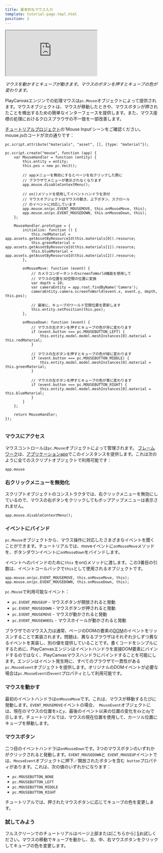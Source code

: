 ```yaml
---
title: 基本的なマウス入力
template: tutorial-page.tmpl.html
position: 2
---
```


<iframe src="http://apps.playcanvas.com/playcanvas/tutorials/input_mouse?overlay=false"></iframe>

*マウスを動かすとキューブが動きます。マウスのボタンを押すとキューブの色が変わります。*

PlayCanvasエンジンでの処理マウスは`pc.Mouse`オブジェクトによって提供されます。マウスオブジェクトは、マウスが移動したときや、マウスボタンが押されたことを検出するための簡単なインターフェースを提供します。また、マウス座標の処理におけるクロスブラウザの不一致を一部改善します。

[チュートリアルプロジェクト][1]の'Mouse Input'シーンをご確認ください。mouse.jsのコードが次の通りです：

~~~javascript~~~
pc.script.attribute("materials", "asset", [], {type: "material"});

pc.script.create("mouse", function (app) {
    var MouseHandler = function (entity) {
        this.entity = entity;
        this.pos = new pc.Vec3();

        // appメニューを無効にするとページを右クリックした際に
        // ブラウザでメニューが表示されなくなります
        app.mouse.disableContextMenu();

        // on()メソッドを使用してイベントハンドラを添付
        // マウスオブジェクトはマウスの動き、上下ボタン、スクロール
        // のイベントに対応しています
        app.mouse.on(pc.EVENT_MOUSEMOVE, this.onMouseMove, this);
        app.mouse.on(pc.EVENT_MOUSEDOWN, this.onMouseDown, this);
    };

    MouseHandler.prototype = {
        initialize: function () {
            this.redMaterial = app.assets.getAssetByResourceId(this.materials[0]).resource;
            this.greenMaterial = app.assets.getAssetByResourceId(this.materials[1]).resource;
            this.blueMaterial = app.assets.getAssetByResourceId(this.materials[2]).resource;
        },

        onMouseMove: function (event) {
            // カメラコンポーネントのscreenToWorld機能を使用して
            // マウスの位置を3D空間の位置に変換
            var depth = 10;
            var cameraEntity = app.root.findByName('Camera');
            cameraEntity.camera.screenToWorld(event.x, event.y, depth, this.pos);

            // 最後に、キューブのワールド空間位置を更新します
            this.entity.setPosition(this.pos);
        },

        onMouseDown: function (event) {
            // マウスの左ボタンを押すとキューブの色が赤に変わります
            if (event.button === pc.MOUSEBUTTON_LEFT) {
                this.entity.model.model.meshInstances[0].material = this.redMaterial;
            }

            // マウスの左ボタンを押すとキューブの色が緑に変わります
            if (event.button === pc.MOUSEBUTTON_MIDDLE) {
                this.entity.model.model.meshInstances[0].material = this.greenMaterial;
            }

            // マウスの左ボタンを押すとキューブの色が青に変わります
            if (event.button === pc.MOUSEBUTTON_RIGHT) {
                this.entity.model.model.meshInstances[0].material = this.blueMaterial;
            }
        }
    };

    return MouseHandler;
});


~~~

### マウスにアクセス

マウスコントロールは`pc.Mouse`オブジェクトによって管理されます。  [フレームワーク][2]は、[アプリケーションapp][3]でこのインスタンスを提供します。これは次のように全てのスクリプトオブジェクトで利用可能です：

~~~javascript~~~
app.mouse
~~~

### 右クリックメニューを無効化

スクリプトオブジェクトのコンストラクタでは、右クリックメニューを無効にしているので、マウスの右ボタンをクリックしてもポップアップメニューは表示されません。

~~~javascript~~~
app.mouse.disableContextMenu();
~~~

### イベントにバインド

`pc.Mouse`オブジェクトから、マウス操作に対応したさまざまなイベントを聞くことができます。チュートリアルでは、moveイベントに`onMouseMove`メソッドを、ボタンダウンイベントに`onMouseDown`をバインドします。

イベントへのバインドのために`this` をon()メソッドに渡します。この3番目の引数は、イベントコールバックで`this`として使用されるオブジェクトです。

~~~javascript~~~
app.mouse.on(pc.EVENT_MOUSEMOVE, this.onMouseMove, this);
app.mouse.on(pc.EVENT_MOUSEDOWN, this.onMouseDown, this);
~~~

`pc.Mouse`で利用可能なイベント：

* `pc.EVENT_MOUSEUP` - マウスボタンが開放されると発動
* `pc.EVENT_MOUSEDOWN` - マウスボタンが押されると発動
* `pc.EVENT_MOUSEMOVE` - マウスが動かされると発動
* `pc.EVENT_MOUSEWHEEL` - マウスホイールが動かされると発動

ブラウザでのマウス入力は通常、ページのDOMの要素の[DOM][4]のイベントをリッスンすることで実装されます。問題は、異なるブラウザはそれぞれ少しずつ異なるイベントを実装し、別の値を提供していることです。書くコードをシンプルにするために、PlayCanvasエンジンはイベントハンドラを直接DOM要素にバインドするのではなく、PlayCanvasマウスハンドラにバインドすることを可能にします。エンジンはイベント発生時に、すべてのブラウザで一貫性がある`pc.MouseEvent`オブジェクトを提供します。オリジナルのDOMイベントが必要な場合は`pc.MouseEvent`の`event`プロパティとして利用可能です。

### マウスを動かす

最初のイベントハンドラは`onMouseMove`です。これは、マウスが移動するたびに発動します。`EVENT_MOUSEMOVE`イベントの場合、` MouseEvent`オブジェクトには、現在のマウスの位置を`x`と`y`、最後のイベント以来の位置の変化を`dx`と`dy`で示します。チュートリアルでは、マウスの現在位置を使用して、カーソル位置にキューブを移動します。

### マウスボタン

二つ目のイベントハンドラは`onMouseDown`です。3つのマウスボタンのいずれかがクリックされると発動します。`EVENT_MOUSEDOWN`と` EVENT_MOUSEUP`イベントでは、`MouseEvent`オブジェクトに押下／開放されたボタンを含む` button`プロパティがあります。これは、次の値のいずれかになります：

* `pc.MOUSEBUTTON_NONE`
* `pc.MOUSEBUTTON_LEFT`
* `pc.MOUSEBUTTON_MIDDLE`
* `pc.MOUSEBUTTON_RIGHT`

チュートリアルでは、押されたマウスボタンに応じてキューブの色を変更します。

### 試してみよう

フルスクリーンでのチュートリアルはページ上部または[こちらから] [5]お試しください。マウスの移動でキューブを動かし、左、中、右マウスボタンをクリックしてキューブの色を変更します。

[1]: https://playcanvas.com/project/186/overview/tutorials
[2]: /user-manual/glossary#framework
[3]: /user-manual/glossary#app
[4]: /user-manual/glossary#dom
[5]: http://apps.playcanvas.com/playcanvas/tutorials/input_mouse

